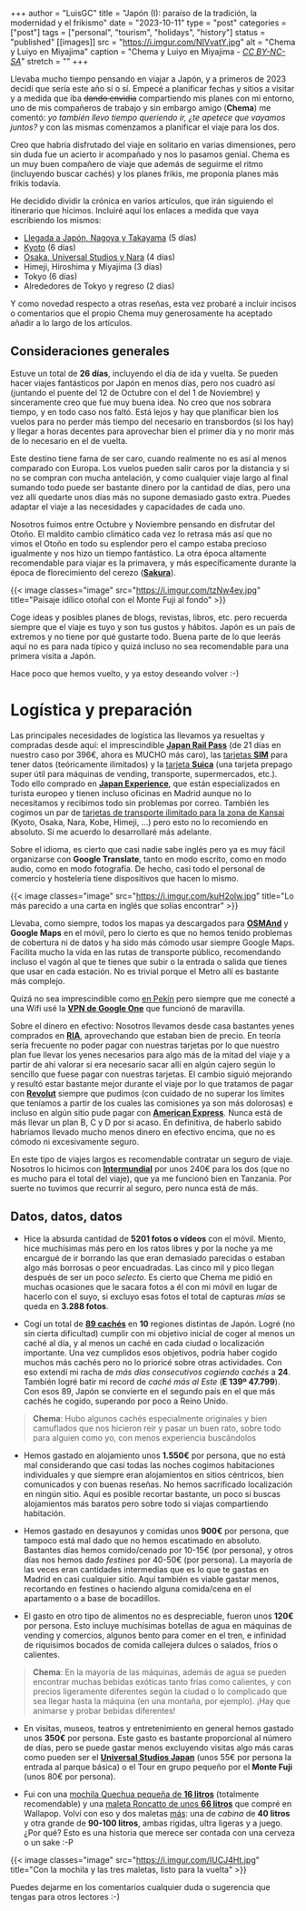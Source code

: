 +++
author = "LuisGC"
title = "Japón (I): paraíso de la tradición, la modernidad y el frikismo"
date = "2023-10-11"
type = "post"
categories = ["post"]
tags = ["personal", "tourism", "holidays", "history"]
status = "published"
[[images]]
  src = "https://i.imgur.com/NIVvatY.jpg"
  alt = "Chema y Luiyo en Miyajima"
  caption = "Chema y Luiyo en Miyajima - <a href='http://creativecommons.org/licenses/by-nc-sa/3.0/'><i>CC BY-NC-SA</i></a>"
  stretch = ""
+++

Llevaba mucho tiempo pensando en viajar a Japón, y a primeros de 2023 decidí que sería este año sí o sí. Empecé a planificar fechas y sitios a visitar y a medida que iba ~~dando envidia~~ compartiendo mis planes con mi entorno, uno de mis compañeros de trabajo y sin embargo amigo (**Chema**) me comentó: _yo también llevo tiempo queriendo ir, ¿te apetece que vayamos juntos?_ y con las mismas comenzamos a planificar el viaje para los dos.

Creo que habría disfrutado del viaje en solitario en varias dimensiones, pero sin duda fue un acierto ir acompañado y nos lo pasamos genial. Chema es un muy buen compañero de viaje que además de seguirme el ritmo (incluyendo buscar cachés) y los planes frikis, me proponía planes más frikis todavía.

He decidido dividir la crónica en varios artículos, que irán siguiendo el itinerario que hicimos. Incluiré aquí los enlaces a medida que vaya escribiendo los mismos:
* [Llegada a Japón, Nagoya y Takayama](/blog/2023/10/japon-2-nagoya-takayama/) (5 días)
* [Kyoto](/blog/2023/10/japon-3-kyoto/) (6 días)
* [Osaka, Universal Studios y Nara](/blog/2023/10/japon-4-osaka-nara/) (4 días)
* Himeji, Hiroshima y Miyajima (3 días)
* Tokyo (6 días)
* Alrededores de Tokyo y regreso (2 días)

Y como novedad respecto a otras reseñas, esta vez probaré a incluir incisos o comentarios que el propio Chema muy generosamente ha aceptado añadir a lo largo de los artículos.

## Consideraciones generales

Estuve un total de **26 días**, incluyendo el día de ida y vuelta. Se pueden hacer viajes fantásticos por Japón en menos días, pero nos cuadró así (juntando el puente del 12 de Octubre con el del 1 de Noviembre) y sinceramente creo que fue muy buena idea. No creo que nos sobrara tiempo, y en todo caso nos faltó. Está lejos y hay que planificar bien los vuelos para no perder más tiempo del necesario en transbordos (si los hay) y llegar a horas decentes para aprovechar bien el primer día y no morir más de lo necesario en el de vuelta.

Este destino tiene fama de ser caro, cuando realmente no es así al menos comparado con Europa. Los vuelos pueden salir caros por la distancia y si no se compran con mucha antelación, y como cualquier viaje largo al final sumando todo puede ser bastante dinero por la cantidad de días, pero una vez allí quedarte unos días más no supone demasiado gasto extra. Puedes adaptar el viaje a las necesidades y capacidades de cada uno.

Nosotros fuimos entre Octubre y Noviembre pensando en disfrutar del Otoño. El maldito cambio climático cada vez lo retrasa más así que no vimos el Otoño en todo su esplendor pero el campo estaba precioso igualmente y nos hizo un tiempo fantástico. La otra época altamente recomendable para viajar es la primavera, y más específicamente durante la época de florecimiento del cerezo ([**Sakura**](https://es.wikipedia.org/wiki/Sakura_(cerezo))).

{{< image classes="image" src="https://i.imgur.com/tzNw4ev.jpg" title="Paisaje idílico otoñal con el Monte Fuji al fondo" >}}

Coge ideas y posibles planes de blogs, revistas, libros, etc. pero recuerda siempre que el viaje es tuyo y son tus gustos y hábitos. Japón es un país de extremos y no tiene por qué gustarte todo. Buena parte de lo que leerás aquí no es para nada típico y quizá incluso no sea recomendable para una primera visita a Japón.

Hace poco que hemos vuelto, y ya estoy deseando volver :-)

# Logística y preparación

Las principales necesidades de logística las llevamos ya resueltas y compradas desde aquí: el imprescindible [**Japan Rail Pass**](https://www.japan-experience.com/es/transporte/japan-rail-pass/nacional) (de 21 días en nuestro caso por 396€, ahora es MUCHO más caro), las [tarjetas **SIM**](https://www.japan-experience.com/es/conexion-a-internet/tarjeta-sim) para tener datos (teóricamente ilimitados) y la [tarjeta **Suica**](https://www.japan-experience.com/es/transporte/tarjeta-prepago/suica) (una tarjeta prepago super útil para máquinas de vending, transporte, supermercados, etc.). Todo ello comprado en [**Japan Experience**](https://www.japan-experience.com/es/), que están especializados en turista europeo y tienen incluso oficinas en Madrid aunque no lo necesitamos y recibimos todo sin problemas por correo. También les cogimos un par de [tarjetas de transporte ilimitado para la zona de Kansai](https://www.japan-experience.com/es/transporte/tarjeta-prepago/kyoto-nara-osaka-3-day-pass) (Kyoto, Osaka, Nara, Kobe, Himeji, ...) pero esto no lo recomiendo en absoluto. Si me acuerdo lo desarrollaré más adelante.

Sobre el idioma, es cierto que casi nadie sabe inglés pero ya es muy fácil organizarse con **Google Translate**, tanto en modo escrito, como en modo audio, como en modo fotografía. De hecho, casi todo el personal de comercio y hostelería tiene dispositivos que hacen lo mismo.

{{< image classes="image" src="https://i.imgur.com/kuH2olw.jpg" title="Lo más parecido a una carta en inglés que solías encontrar" >}}

Llevaba, como siempre, todos los mapas ya descargados para [**OSMAnd**](https://osmand.net/) y **Google Maps** en el móvil, pero lo cierto es que no hemos tenido problemas de cobertura ni de datos y ha sido más cómodo usar siempre Google Maps. Facilita mucho la vida en las rutas de transporte público, recomendando incluso el vagón al que te tienes que subir o la entrada o salida que tienes que usar en cada estación. No es trivial porque el Metro allí es bastante más complejo.

Quizá no sea imprescindible como [en Pekín](https://luiyo.net/blog/2019/09/pekin-guia-breve/) pero siempre que me conecté a una Wifi usé la [**VPN de Google One**](https://one.google.com/about/vpn) que funcionó de maravilla.

Sobre el dinero en efectivo: Nosotros llevamos desde casa bastantes yenes comprados en [**RIA**](https://www.riacurrencyexchange.es/), aprovechando que estaban bien de precio. En teoría sería frecuente no poder pagar con nuestras tarjetas por lo que nuestro plan fue llevar los yenes necesarios para algo más de la mitad del viaje y a partir de ahí valorar si era necesario sacar allí en algún cajero según lo sencillo que fuese pagar con nuestras tarjetas. El cambio siguió mejorando y resultó estar bastante mejor durante el viaje por lo que tratamos de pagar con [**Revolut**](https://www.revolut.com/es-ES/) siempre que pudimos (con cuidado de no superar los límites que teníamos a partir de los cuales las comisiones ya son más dolorosas) e incluso en algún sitio pude pagar con [**American Express**](https://www.americanexpress.com/es-es/). Nunca está de más llevar un plan B, C y D por si acaso. En definitiva, de haberlo sabido habríamos llevado mucho menos dinero en efectivo encima, que no es cómodo ni excesivamente seguro.

En este tipo de viajes largos es recomendable contratar un seguro de viaje. Nosotros lo hicimos con [**Intermundial**](https://www.intermundial.es/seguros-de-viaje/seguro-totaltravel) por unos 240€ para los dos (que no es mucho para el total del viaje), que ya me funcionó bien en Tanzania. Por suerte no tuvimos que recurrir al seguro, pero nunca está de más.

## Datos, datos, datos

* Hice la absurda cantidad de **5201 fotos o vídeos** con el móvil. Miento, hice muchísimas más pero en los ratos libres y por la noche ya me encargué de ir borrando las que eran demasiado parecidas o estaban algo más borrosas o peor encuadradas. Las cinco mil y pico llegan después de ser un poco _selecto_. Es cierto que Chema me pidió en muchas ocasiones que le sacara fotos a él con mi móvil en lugar de hacerlo con el suyo, si excluyo esas fotos el total de capturas _mías_ se queda en **3.288 fotos**.

* Cogí un total de [**89 cachés**](https://www.geocaching.com/p/?guid=b78f2e04-cd1c-4199-820c-7ea3bb7fea20) en **10** regiones distintas de Japón. Logré (no sin cierta dificultad) cumplir con mi objetivo inicial de coger al menos un caché al día, y al menos un caché en cada ciudad o localización importante. Una vez cumplidos esos objetivos, podría haber cogido muchos más cachés pero no lo prioricé sobre otras actividades. Con eso extendí mi racha de _más días consecutivos cogiendo cachés_ a **24**. También logré batir mi record de _caché más al Este_ (**E 139º 47.799**). Con esos 89, Japón se convierte en el segundo país en el que más cachés he cogido, superando por poco a Reino Unido.

<blockquote>
<b>Chema</b>: Hubo algunos cachés especialmente originales y bien camuflados que nos hicieron reír y pasar un buen rato, sobre todo para alguien como yo, con menos experiencia buscándolos
</blockquote>

* Hemos gastado en alojamiento unos **1.550€** por persona, que no está mal considerando que casi todas las noches cogimos habitaciones individuales y que siempre eran alojamientos en sitios céntricos, bien comunicados y con buenas reseñas. No hemos sacrificado localización en ningún sitio. Aquí es posible recortar bastante, un poco si buscas alojamientos más baratos pero sobre todo si viajas compartiendo habitación.

* Hemos gastado en desayunos y comidas unos **900€** por persona, que tampoco está mal dado que no hemos escatimado en absoluto. Bastantes días hemos comido/cenado por 10-15€ (por persona), y otros días nos hemos dado _festines_ por 40-50€ (por persona). La mayoría de las veces eran cantidades intermedias que es lo que te gastas en Madrid en casi cualquier sitio. Aquí también es viable gastar menos, recortando en festines o haciendo alguna comida/cena en el apartamento o a base de bocadillos.

* El gasto en otro tipo de alimentos no es despreciable, fueron unos **120€** por persona. Esto incluye muchísimas botellas de agua en máquinas de vending y comercios, algunos bento para comer en el tren, e infinidad de riquísimos bocados de comida callejera dulces o salados, fríos o calientes.

<blockquote>
<b>Chema</b>: En la mayoría de las máquinas, además de agua se pueden encontrar muchas bebidas exóticas tanto frías como calientes, y con precios ligeramente diferentes según la ciudad o lo complicado que sea llegar hasta la máquina (en una montaña, por ejemplo). ¡Hay que animarse y probar bebidas diferentes!
</blockquote>

* En visitas, museos, teatros y entretenimiento en general hemos gastado unos **350€** por persona. Este gasto es bastante proporcional al número de días, pero se puede gastar menos excluyendo visitas algo más caras como pueden ser el [**Universal Studios Japan**](https://www.usj.co.jp/web/en/us) (unos 55€ por persona la entrada al parque básica) o el Tour en grupo pequeño por el **Monte Fuji** (unos 80€ por persona).

* Fui con una [mochila Quechua pequeña de **16 litros**](https://www.decathlon.es/es/p/mochila-de-montana-y-senderismo-16l-quechua-nh-escape-500-equipaje-de-mano/_/R-p-334520?mc=8649496&c=GRIS) (totalmente recomendable) y una [maleta Roncatto de unos **66 litros**](https://www.modobyroncato.com/es/pp/4241822020/maleta-mediana--.html?prd=54358) que compré en Wallapop. Volví con eso y dos maletas <u>más</u>: una de _cabina_ de **40 litros** y otra grande de **90-100 litros**, ambas rígidas, ultra ligeras y a juego. ¿Por qué? Esto es una historia que merece ser contada con una cerveza o un sake :-P

{{< image classes="image" src="https://i.imgur.com/IUCJ4Ht.jpg" title="Con la mochila y las tres maletas, listo para la vuelta" >}}

Puedes dejarme en los comentarios cualquier duda o sugerencia que tengas para otros lectores :-)